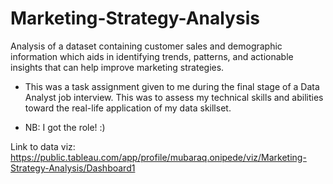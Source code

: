 # Marketing-Strategy-Analysis

Analysis of a dataset containing customer sales and demographic information which aids in identifying trends, patterns, and actionable insights that can help improve marketing strategies. 

- This was a task assignment given to me during the final stage of a Data Analyst job interview. This was to assess my technical skills and abilities toward the real-life application of my data skillset.
 * NB: I got the role! :)

  
Link to data viz: https://public.tableau.com/app/profile/mubaraq.onipede/viz/Marketing-Strategy-Analysis/Dashboard1
